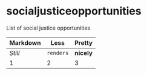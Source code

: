 # socialjusticeopportunities
List of social justice opportunities


  
Markdown | Less | Pretty
--- | --- | ---
*Still* | `renders` | **nicely**
1 | 2 | 3
